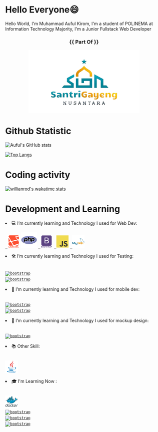# Hello Everyone😄

Hello World, I'm Muhammad Auful Kirom, I'm a student of POLINEMA at Information Technology Majority, I'm a Junior Fullstack Web Developer

<h3 align="center">{{ Part Of }}</h3>
<div style="text-align:center"><p align="center"><img src="https://github.com/Auful01/auful01/blob/main/sgn.png" height="200"/></p></div>


<!--
**Auful01/auful01** is a ✨ _special_ ✨ repository because its `README.md` (this file) appears on your GitHub profile.

Here are some ideas to get you started:

- 🔭 I’m currently working on ...
- 🌱 I’m currently learning ...
- 👯 I’m looking to collaborate on ...
- 🤔 I’m looking for help with ...
- 💬 Ask me about ...
- 📫 How to reach me: ...
- 😄 Pronouns: ...
- ⚡ Fun fact: ...
-->

# Github Statistic

![Auful's GitHub stats](https://github-readme-stats.vercel.app/api?username=auful01&show_icons=true&theme=radical)

[![Top Langs](https://github-readme-stats.vercel.app/api/top-langs/?username=auful01&layout=compact&&theme=radical)](https://github.com/auful01/github-readme-stats)

# Coding activity
[![willianrod's wakatime stats](https://github-readme-stats.vercel.app/api/wakatime?username=MRXTech&theme=radical)](https://github.com/auful01/github-readme-stats)


# Development and Learning

<li>💻 I’m currently learning and Technology I used for Web Dev:
<p align="left"> 
  <code><a target="_blank" rel="noopener noreferrer" href="https://raw.githubusercontent.com/devicons/devicon/master/icons/laravel/laravel-plain-wordmark.svg"> <img style="text-align" src="https://raw.githubusercontent.com/devicons/devicon/master/icons/laravel/laravel-plain-wordmark.svg" alt="bootstrap" width="40" height="40"/></a></code>
  <code><a target="_blank" rel="noopener noreferrer" href="https://raw.githubusercontent.com/github/explore/80688e429a7d4ef2fca1e82350fe8e3517d3494d/topics/php/php.png"><img height="50" src="https://raw.githubusercontent.com/github/explore/80688e429a7d4ef2fca1e82350fe8e3517d3494d/topics/php/php.png" style="max-width: 100%;"></a></code>
  <code><a target="_blank" rel="noopener noreferrer" href="https://raw.githubusercontent.com/github/explore/80688e429a7d4ef2fca1e82350fe8e3517d3494d/topics/php/php.png"> <img style="text-align" src="https://raw.githubusercontent.com/devicons/devicon/master/icons/bootstrap/bootstrap-plain-wordmark.svg" alt="bootstrap" width="40" height="40"/></a></code>
  <code><a target="_blank" rel="noopener noreferrer" href="https://raw.githubusercontent.com/github/explore/80688e429a7d4ef2fca1e82350fe8e3517d3494d/topics/php/php.png"> <img style="text-align" src="https://raw.githubusercontent.com/devicons/devicon/master/icons/javascript/javascript-original.svg" alt="bootstrap" width="40" height="40"/></a></code> 
  <code><a target="_blank" rel="noopener noreferrer" href="https://raw.githubusercontent.com/github/explore/80688e429a7d4ef2fca1e82350fe8e3517d3494d/topics/php/php.png"> <img style="text-align" src="https://raw.githubusercontent.com/devicons/devicon/master/icons/mysql/mysql-original-wordmark.svg" alt="bootstrap" width="40" height="40"/></a></code>
  </p>
 </li>

<li>🛠️ I’m currently learning and Technology I used for Testing:
 
<code><a target="_blank" rel="noopener noreferrer" href="https://raw.githubusercontent.com/github/explore/80688e429a7d4ef2fca1e82350fe8e3517d3494d/topics/php/php.png"> <img style="text-align" src="https://www.vectorlogo.zone/logos/getpostman/getpostman-icon.svg" alt="bootstrap" width="40" height="40"/></a></code>
<code><a target="_blank" rel="noopener noreferrer" href="https://raw.githubusercontent.com/github/explore/80688e429a7d4ef2fca1e82350fe8e3517d3494d/topics/php/php.png"> <img style="text-align" src="https://raw.githubusercontent.com/simple-icons/simple-icons/6e46ec1fc23b60c8fd0d2f2ff46db82e16dbd75f/icons/cypress.svg" alt="bootstrap" width="40" height="40"/></a></code>
</li>
<li>
📱 I’m currently learning and Technology I used for mobile dev:
  
<code><a target="_blank" rel="noopener noreferrer" href="https://raw.githubusercontent.com/github/explore/80688e429a7d4ef2fca1e82350fe8e3517d3494d/topics/php/php.png"> <img style="text-align" src="https://www.vectorlogo.zone/logos/flutterio/flutterio-icon.svg" alt="bootstrap" width="40" height="40"/></a></code>
<code><a target="_blank" rel="noopener noreferrer" href="https://raw.githubusercontent.com/github/explore/80688e429a7d4ef2fca1e82350fe8e3517d3494d/topics/php/php.png"> <img style="text-align" src="https://www.vectorlogo.zone/logos/dartlang/dartlang-icon.svg" alt="bootstrap" width="40" height="40"/></a></code>

 </li>
 <li>
🎨 I’m currently learning and Technology I used for mockup design:
 
<code><a target="_blank" rel="noopener noreferrer" href="https://raw.githubusercontent.com/github/explore/80688e429a7d4ef2fca1e82350fe8e3517d3494d/topics/php/php.png"> <img style="text-align" src="https://cdn.worldvectorlogo.com/logos/adobe-xd.svg" alt="bootstrap" width="40" height="40"/></a></code>
</li>
 <li>
📚 Other Skill:
  
<code><a target="_blank" rel="noopener noreferrer" href="https://raw.githubusercontent.com/github/explore/80688e429a7d4ef2fca1e82350fe8e3517d3494d/topics/php/php.png"> <img style="text-align" src="https://raw.githubusercontent.com/devicons/devicon/master/icons/java/java-original.svg" alt="bootstrap" width="40" height="40"/></a></code>
</li>

<li>
🎓 I'm Learning Now :
  
<code><a target="_blank" rel="noopener noreferrer" href="https://raw.githubusercontent.com/github/explore/80688e429a7d4ef2fca1e82350fe8e3517d3494d/topics/php/php.png"> <img style="text-align" src="https://raw.githubusercontent.com/devicons/devicon/master/icons/docker/docker-original-wordmark.svg" alt="bootstrap" width="40" height="40"/></a></code>
<code><a target="_blank" rel="noopener noreferrer" href="https://raw.githubusercontent.com/github/explore/80688e429a7d4ef2fca1e82350fe8e3517d3494d/topics/php/php.png"> <img style="text-align" src="https://www.svgrepo.com/show/6894/cloud-computing.svg" alt="bootstrap" width="40" height="40"/></a></code>
<code><a target="_blank" rel="noopener noreferrer" href="https://raw.githubusercontent.com/github/explore/80688e429a7d4ef2fca1e82350fe8e3517d3494d/topics/php/php.png"> <img style="text-align" src="https://www.svgrepo.com/show/354792/android.svg" alt="bootstrap" width="40" height="40"/></a></code>
  <code><a target="_blank" rel="noopener noreferrer" href="https://raw.githubusercontent.com/github/explore/80688e429a7d4ef2fca1e82350fe8e3517d3494d/topics/php/php.png"> <img style="text-align" src="https://icons.iconarchive.com/icons/dakirby309/simply-styled/256/Microsoft-Visual-Studio-icon.png" alt="bootstrap" width="40" height="40"/></a></code>
 </li>
 

 
